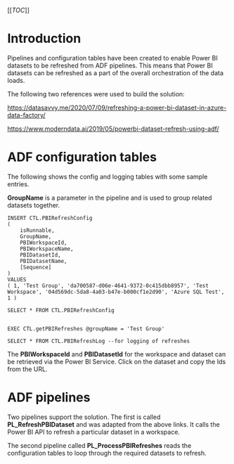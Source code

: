 [[_TOC_]]

# Introduction

Pipelines and configuration tables have been created to enable Power BI datasets to be refreshed from ADF pipelines. This means that Power BI datasets can be refreshed as a part of the overall orchestration of the data loads.

The following two references were used to build the solution:

https://datasavvy.me/2020/07/09/refreshing-a-power-bi-dataset-in-azure-data-factory/

https://www.moderndata.ai/2019/05/powerbi-dataset-refresh-using-adf/

# ADF configuration tables

The following shows the config and logging tables with some sample entries. 

**GroupName** is a parameter in the pipeline and is used to group related datasets together.

```
INSERT CTL.PBIRefreshConfig
(
    isRunnable,
    GroupName,
    PBIWorkspaceId,
    PBIWorkspaceName,
    PBIDatasetId,
    PBIDatasetName,
    [Sequence]
)
VALUES
( 1, 'Test Group', 'da700587-d06e-4641-9372-0c415dbb8957', 'Test Workspace', '04d569dc-5da8-4a03-b47e-b000cf1e2d90', 'Azure SQL Test', 1 )

SELECT * FROM CTL.PBIRefreshConfig


EXEC CTL.getPBIRefreshes @groupName = 'Test Group'

SELECT * FROM CTL.PBIRefreshLog --for logging of refreshes
```

The **PBIWorkspaceId** and **PBIDatasetId** for the workspace and dataset can be retrieved via the Power BI Service. Click on the dataset and copy the Ids from the URL.


# ADF pipelines

Two pipelines support the solution. The first is called **PL_RefreshPBIDataset** and was adapted from the above links.
It calls the Power BI API to refresh a particular dataset in a workspace.

The second pipeline called **PL_ProcessPBIRefreshes** reads the configuration tables to loop through the required datasets to refresh.
